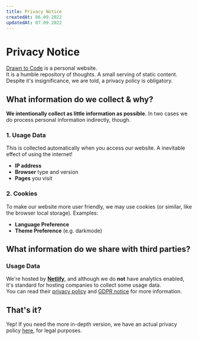 ```yaml
---
title: Privacy Notice
createdAt: 06.09.2022
updatedAt: 07.09.2022
---
```

# Privacy Notice

[Drawn to Code](https://drawntocode.com) is a personal website.  
It is a humble repository of thoughts. A small serving of static content.  
Despite it's insignificance, we are told, a privacy policy is obligatory. 

## What information do we collect & why?

**We intentionally collect as little information as possible.** 
In two cases we do process personal information indirectly, though. 

### 1. Usage Data
This is collected automatically when you access our website. A inevitable effect of using the internet!
- **IP address**
- **Browser** type and version
- **Pages** you visit

### 2. Cookies 
To make our website more user friendly, we may use cookies (or similar, like the browser local storage). Examples:
- **Language Preference** 
- **Theme Preference** (e.g. darkmode)

## What information do we share with third parties? 

### Usage Data
We're hosted by [**Netlify**](https://www.netlify.com/), and although we do **not** have analytics enabled, it's standard for hosting companies to collect some usage data.  
You can read their [privacy policy](https://www.netlify.com/privacy/) and [GDPR notice](https://www.netlify.com/gdpr-ccpa/) for more information.

## That's it?
Yep! If you need the more in-depth version, we have an actual privacy policy [here](policy.md), for legal purposes.